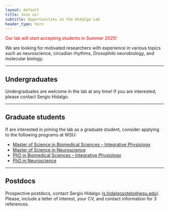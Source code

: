 ```yaml
---
layout: default
title: Join us!
subtitle: Opportunities in the Hidalgo Lab
header_type: hero
---
```

<link href="/assets/css/main.css" rel="stylesheet" />
<span style="color:red">Our lab will start accepting students in Summer 2025!</span>

We are looking for motivated researchers with experience in various topics such as neuroscience, circadian rhythms, *Drosophila* neurobiology, and molecular biology.
<hr>

## Undergraduates

Undergraduates are welcome in the lab at any time! If you are interested, please contact Sergio Hidalgo. 

<hr>

## Graduate students

If are interested in joining the lab as a graduate student, consider applying to the following programs at WSU:
- [Master of Science in Biomedical Sciences – Integrative Physiology](https://gradschool.wsu.edu/degrees/factsheet/master-of-science-in-veterinary-science-ipn/)
- [Master of Science in Neuroscience](https://gradschool.wsu.edu/degrees/factsheet/master-of-science-in-neuroscience/)
- [PhD in Biomedical Sciences – Integrative Physiology](https://vetmed.wsu.edu/education/graduate-degrees/ph-d-integrative-physiology/)
- [PhD in Neuroscience](https://vetmed.wsu.edu/graduate-degrees/ph-d-in-neuroscience/)
<hr>

## Postdocs
Prospective postdocs, contact Sergio Hidalgo (s.hidalgosotelo@wsu.edu). Please, include a letter of interest, your CV, and contact information for 3 references. 

 
